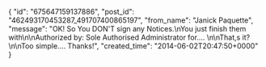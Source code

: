  {
   "id": "675647159137886",
   "post_id": "462493170453287_491707400865197",
   "from_name": "Janick Paquette",
   "message": "OK! So You DON'T sign any Notices.\nYou just finish them with\n\nAuthorized by: Sole Authorised Administrator for.... \n\nThat,s it?\n\nToo simple.... Thanks!",
   "created_time": "2014-06-02T20:47:50+0000"
 }
